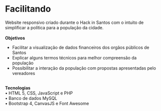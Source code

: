 # Facilitando
Website responsivo criado durante o Hack in Santos com o intuito de simplificar a política para a população da cidade.<br/>
<br/>
<b>Objetivos</b><br/>
- Facilitar a visualização de dados financeiros dos orgãos públicos de Santos<br/>
- Explicar alguns termos técnicos para melhor compreensão da população<br/>
- Possibilitar a interação da população com propostas apresentadas pelo vereadores<br/>
<br/>
<b>Tecnologias</b><br/>
&bull; HTML 5, CSS, JavaScript e PHP<br/>
&bull; Banco de dados MySQL<br/>
&bull; Bootstrap 4, CanvasJS e Font Awesome<br/>
<br/>
